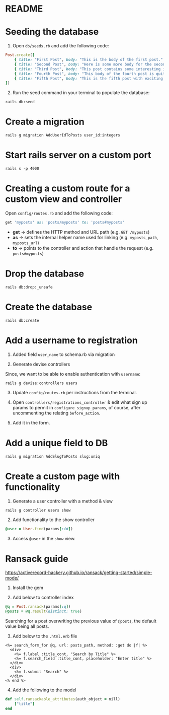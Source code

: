 # README

# Seeding the database

1. Open `db/seeds.rb` and add the following code:

```ruby
Post.create([
    { title: "First Post", body: "This is the body of the first post." },
    { title: "Second Post", body: "Here is some more body for the second post." },
    { title: "Third Post", body: "This post contains some interesting insights." },
    { title: "Fourth Post", body: "This body of the fourth post is quite engaging." },
    { title: "Fifth Post", body: "This is the fifth post with exciting information!" }
])
```

2. Run the seed command in your terminal to populate the database:

```
rails db:seed
```

# Create a migration

```
rails g migration AddUserIdToPosts user_id:integers
```

# Start rails server on a custom port

```
rails s -p 4000
```

# Creating a custom route for a custom view and controller

Open `config/routes.rb` and add the following code:

```ruby
get 'myposts' as: 'posts/myposts' to: 'posts#myposts'
```

- **get** → defines the HTTP method and URL path (e.g. `GET /myposts`)
- **as** → sets the internal helper name used for linking (e.g. `myposts_path`, `myposts_url`)
- **to** → points to the controller and action that handle the request (e.g. `posts#myposts`)

# Drop the database

```
rails db:drop:_unsafe
```

# Create the database

```
rails db:create
```

# Add a username to registration

1. Added field `user_name` to schema.rb via migration

2. Generate devise controllers

Since, we want to be able to enable authentication with `username`:

```
rails g devise:controllers users
```

3. Update `config/routes.rb` per instructions from the terminal.

4. Open `controllers/registrations_controller` & edit what sign up params to permit in `configure_signup_params`, of course, after uncommenting the relating `before_action`.

5. Add it in the form.

# Add a unique field to DB

```
rails g migration AddSlugToPosts slug:uniq
```

# Create a custom page with functionality

1. Generate a user controller with a method & view

```
rails g controller users show
```

2. Add functionality to the show controller

```ruby
@user = User.find(params[:id])
```

3. Access `@user` in the `show` view.

# Ransack guide

https://activerecord-hackery.github.io/ransack/getting-started/simple-mode/

1. Install the gem

2. Add below to controller index

```ruby
@q = Post.ransack(params[:q])
@posts = @q.result(distinct: true)
```

Searching for a post overwriting the previous value of `@posts`, the default value being all posts.

3. Add below to the `.html.erb` file

```erb
<%= search_form_for @q, url: posts_path, method: :get do |f| %>
  <div>
    <%= f.label :title_cont, "Search by Title" %>
    <%= f.search_field :title_cont, placeholder: "Enter title" %>
  </div>
  <div>
    <%= f.submit "Search" %>
  </div>
<% end %>
```

4. Add the following to the model

```ruby
def self.ransackable_attributes(auth_object = nill)
    ["title"]
end
```
